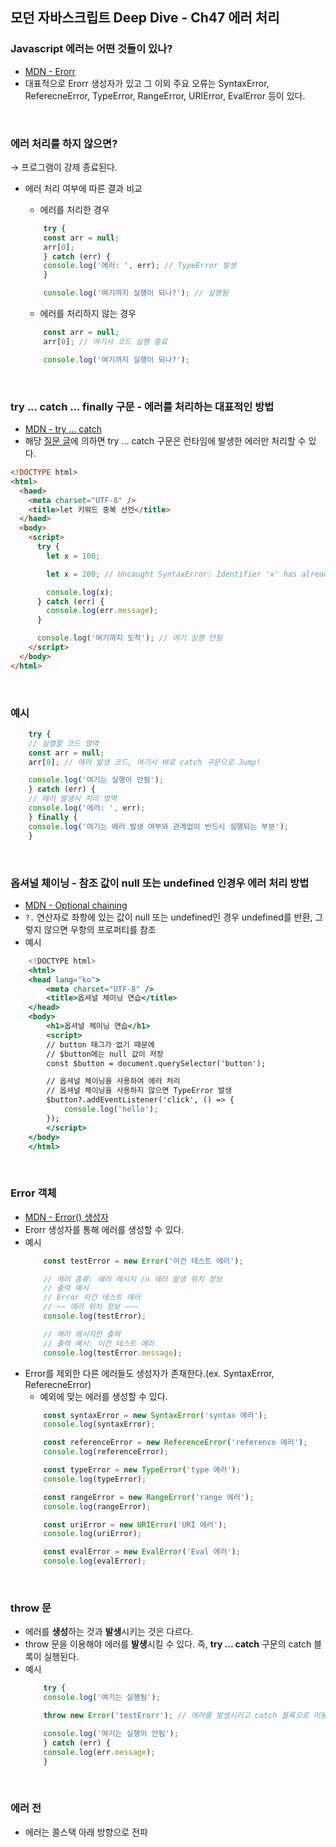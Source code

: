 ## 모던 자바스크립트 Deep Dive - Ch47 에러 처리
### Javascript 에러는 어떤 것들이 있나?
- [MDN - Erorr](https://developer.mozilla.org/ko/docs/Web/JavaScript/Reference/Global_Objects/Error#오류_유형)
- 대표적으로 Erorr 생성자가 있고 그 이외 주요 오류는 SyntaxError, ReferecneError, TypeError, RangeError, URIError, EvalError 등이 있다.

<br>

### 에러 처리를 하지 않으면?
→ 프로그램이 강제 종료된다.

- 에러 처리 여부에 따른 결과 비교
    - 에러를 처리한 경우
    ```javascript
        try {
        const arr = null;
        arr[0];
        } catch (err) {
        console.log('에러: ', err); // TypeError 발생
        }

        console.log('여기까지 실행이 되나?'); // 실행됨
    ```

    - 에러를 처리하지 않는 경우
    ```javascript
        const arr = null;
        arr[0]; // 여기서 코드 실행 종료

        console.log('여기까지 실행이 되나?');
    ```

<br>

### try ... catch ... finally 구문 - 에러를 처리하는 대표적인 방법
- [MDN - try ... catch](https://developer.mozilla.org/ko/docs/Web/JavaScript/Reference/Statements/try...catch)
- 해당 [질문 글](https://stackoverflow.com/questions/6536022/javascript-catch-not-hit-on-uncaught-syntaxerror-chrome)에 의하면 try ... catch 구문은 런타임에 발생한 에러만 처리할 수 있다.

```html
<!DOCTYPE html>
<html>
  <haed>
    <meta charset="UTF-8" />
    <title>let 키워드 중복 선언</title>
  </haed>
  <body>
    <script>
      try {
        let x = 100;

        let x = 200; // Uncaught SyntaxError: Identifier 'x' has already been declared

        console.log(x);
      } catch (err) {
        console.log(err.message);
      }

      console.log('여기까지 도착'); // 여기 실행 안됨
    </script>
  </body>
</html>
```

<br>

### 예시
```javascript
    try {
    // 실행할 코드 영역
    const arr = null;
    arr[0]; // 에러 발생 코드, 여기서 바로 catch 구문으로 Jump!

    console.log('여기는 실행이 안됨');
    } catch (err) {
    // 에러 발생시 처리 영역
    console.log('에러: ', err);
    } finally {
    console.log('여기는 에러 발생 여부와 관계없이 반드시 실행되는 부분');
    }
```

<br>

### 옵셔널 체이닝 - 참조 값이 null 또는 undefined 인경우 에러 처리 방법
- [MDN - Optional chaining](https://developer.mozilla.org/ko/docs/Web/JavaScript/Reference/Operators/Optional_chaining)
- `?.` 연산자로 좌항에 있는 값이 null 또는 undefined인 경우 undefined를 반환, 그렇지 않으면 우항의 프로퍼티를 참조
- 예시
```jsx
    <!DOCTYPE html>
    <html>
    <head lang="ko">
        <meta charset="UTF-8" />
        <title>옵셔널 체이닝 연습</title>
    </head>
    <body>
        <h1>옵셔널 체이닝 연습</h1>
        <script>
        // button 태그가 없기 때문에
        // $button에는 null 값이 저장
        const $button = document.querySelector('button');

        // 옵셔널 체이닝을 사용하여 에러 처리
        // 옵셔널 체이닝을 사용하지 않으면 TypeError 발생
        $button?.addEventListener('click', () => {
            console.log('hello');
        });
        </script>
    </body>
    </html>
```

<br>

### Error 객체
- [MDN - Error() 생성자](https://developer.mozilla.org/ko/docs/Web/JavaScript/Reference/Global_Objects/Error/Error)
- Erorr 생성자를 통해 에러를 생성할 수 있다.
- 예시
    ```jsx
        const testError = new Error('이건 테스트 에러');

        // 에러 종류: 에러 메시지 /n 에러 발생 위치 정보
        // 출력 예시
        // Error 이건 테스트 에러
        // ~~ 에러 위치 정보 ~~~
        console.log(testError);

        // 에러 메시지만 출력
        // 출력 예시: 이건 테스트 에러
        console.log(testError.message);
    ```
- Error를 제외한 다른 에러들도 생성자가 존재한다.(ex. SyntaxError, ReferecneError)
    - 예외에 맞는 에러를 생성할 수 있다.
    ```jsx
        const syntaxError = new SyntaxError('syntax 에러');
        console.log(syntaxError);

        const referenceError = new ReferenceError('reference 에러');
        console.log(referenceError);

        const typeError = new TypeError('type 에러');
        console.log(typeError);

        const rangeError = new RangeError('range 에러');
        console.log(rangeError);

        const uriError = new URIError('URI 에러');
        console.log(uriError);

        const evalError = new EvalError('Eval 에러');
        console.log(evalError);
    ```

<br>

### throw 문
- 에러를 **생성**하는 것과 **발생**시키는 것은 다르다.
- throw 문을 이용해야 에러를 **발생**시킬 수 있다. 즉, **try ... catch** 구문의 catch 블록이 실행된다.
- 예시
    ```jsx
        try {
        console.log('여기는 실행됨');

        throw new Error('testErorr'); // 에러를 발생시키고 catch 블록으로 이동

        console.log('여기는 실행이 안됨');
        } catch (err) {
        console.log(err.message);
        }
    ```

<br>

### 에러 전
- 에러는 콜스택 아래 방향으로 전파